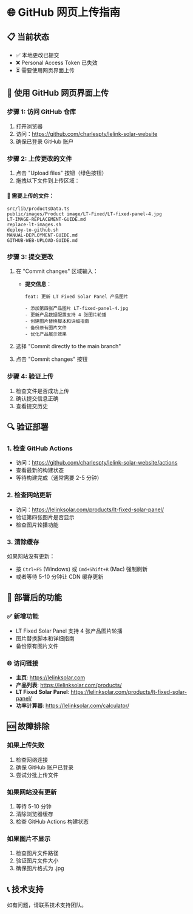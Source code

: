 # 🌐 GitHub 网页上传指南

## 📋 当前状态
- ✅ 本地更改已提交
- ❌ Personal Access Token 已失效
- ⏳ 需要使用网页界面上传

## 🚀 使用 GitHub 网页界面上传

### 步骤 1: 访问 GitHub 仓库
1. 打开浏览器
2. 访问：https://github.com/charlespty/lelink-solar-website
3. 确保已登录 GitHub 账户

### 步骤 2: 上传更改的文件
1. 点击 "Upload files" 按钮（绿色按钮）
2. 拖拽以下文件到上传区域：

#### 📁 需要上传的文件：
```
src/lib/productsData.ts
public/images/Product image/LT-Fixed/LT-fixed-panel-4.jpg
LT-IMAGE-REPLACEMENT-GUIDE.md
replace-lt-images.sh
deploy-to-github.sh
MANUAL-DEPLOYMENT-GUIDE.md
GITHUB-WEB-UPLOAD-GUIDE.md
```

### 步骤 3: 提交更改
1. 在 "Commit changes" 区域输入：
   - **提交信息**：
     ```
     feat: 更新 LT Fixed Solar Panel 产品图片
     
     - 添加第四张产品图片 LT-fixed-panel-4.jpg
     - 更新产品数据配置支持 4 张图片轮播
     - 创建图片替换脚本和详细指南
     - 备份原有图片文件
     - 优化产品展示效果
     ```

2. 选择 "Commit directly to the main branch"
3. 点击 "Commit changes" 按钮

### 步骤 4: 验证上传
1. 检查文件是否成功上传
2. 确认提交信息正确
3. 查看提交历史

## 🔍 验证部署

### 1. 检查 GitHub Actions
- 访问：https://github.com/charlespty/lelink-solar-website/actions
- 查看最新的构建状态
- 等待构建完成（通常需要 2-5 分钟）

### 2. 检查网站更新
- 访问：https://lelinksolar.com/products/lt-fixed-solar-panel/
- 验证第四张图片是否显示
- 检查图片轮播功能

### 3. 清除缓存
如果网站没有更新：
- 按 `Ctrl+F5` (Windows) 或 `Cmd+Shift+R` (Mac) 强制刷新
- 或者等待 5-10 分钟让 CDN 缓存更新

## 📱 部署后的功能

### ✅ 新增功能
- LT Fixed Solar Panel 支持 4 张产品图片轮播
- 图片替换脚本和详细指南
- 备份原有图片文件

### 🌐 访问链接
- **主页**: https://lelinksolar.com
- **产品列表**: https://lelinksolar.com/products/
- **LT Fixed Solar Panel**: https://lelinksolar.com/products/lt-fixed-solar-panel/
- **功率计算器**: https://lelinksolar.com/calculator/

## 🆘 故障排除

### 如果上传失败
1. 检查网络连接
2. 确保 GitHub 账户已登录
3. 尝试分批上传文件

### 如果网站没有更新
1. 等待 5-10 分钟
2. 清除浏览器缓存
3. 检查 GitHub Actions 构建状态

### 如果图片不显示
1. 检查图片文件路径
2. 验证图片文件大小
3. 确保图片格式为 .jpg

## 📞 技术支持
如有问题，请联系技术支持团队。
